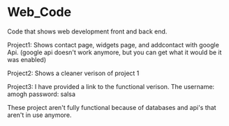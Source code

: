 # Web_Code
Code that shows web development front and back end. 

Project1: Shows contact page, widgets page, and addcontact with google Api. (google api doesn't work anymore, but you can get what it would be it was enabled) 

Project2: Shows a cleaner verison of project 1

Project3: I have provided a link to the functional verison. The username: amogh password: salsa

These project aren't fully functional because of databases and api's that aren't in use anymore.  
